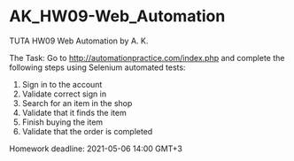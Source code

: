 # AK_HW09-Web_Automation
TUTA HW09 Web Automation by A. K.

The Task:
Go to http://automationpractice.com/index.php and complete the following steps using Selenium automated tests:
1.	Sign in to the account
2.	Validate correct sign in
3.	Search for an item in the shop
4.	Validate that it finds the item
5.	Finish buying the item
6.	Validate that the order is completed

Homework deadline: 2021-05-06 14:00 GMT+3
